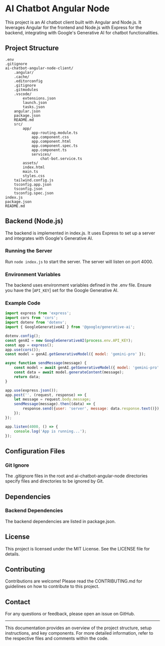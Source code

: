 # AI Chatbot Angular Node

This project is an AI chatbot client built with Angular and Node.js. It leverages Angular for the frontend and Node.js with Express for the backend, integrating with Google's Generative AI for chatbot functionalities.

## Project Structure

```
.env
.gitignore
ai-chatbot-angular-node-client/
	.angular/
	.cache/
	.editorconfig
	.gitignore
	.gitmodules
	.vscode/
		extensions.json
		launch.json
		tasks.json
	angular.json
	package.json
	README.md
	src/
		app/
			app-routing.module.ts
			app.component.css
			app.component.html
			app.component.spec.ts
			app.component.ts
			services/
				chat-bot.service.ts
		assets/
		index.html
		main.ts
		styles.css
	tailwind.config.js
	tsconfig.app.json
	tsconfig.json
	tsconfig.spec.json
index.js
package.json
README.md
```

## Backend (Node.js)

The backend is implemented in index.js. It uses Express to set up a server and integrates with Google's Generative AI.

### Running the Server

Run `node index.js` to start the server. The server will listen on port 4000.

### Environment Variables

The backend uses environment variables defined in the .env file. Ensure you have the [`API_KEY`] set for the Google Generative AI.

### Example Code

```js
import express from 'express';
import cors from 'cors';
import dotenv from 'dotenv';
import { GoogleGenerativeAI } from '@google/generative-ai';

dotenv.config();
const genAI = new GoogleGenerativeAI(process.env.API_KEY);
const app = express();
app.use(cors());
const model = genAI.getGenerativeModel({ model: 'gemini-pro' });

async function sendMessage(message) {
    const model = await genAI.getGenerativeModel({ model: 'gemini-pro' });
    const data = await model.generateContent(message);
    return data;
}

app.use(express.json());
app.post('', (request, response) => {
    let message = request.body.message;
    sendMessage(message).then((data) => {
        response.send({user: 'server', message: data.response.text()});
    });
});

app.listen(4000, () => {
    console.log('App is running...');
});
```

## Configuration Files

### Git Ignore

The .gitignore files in the root and ai-chatbot-angular-node directories specify files and directories to be ignored by Git.

## Dependencies

### Backend Dependencies

The backend dependencies are listed in package.json.

## License

This project is licensed under the MIT License. See the LICENSE file for details.

## Contributing

Contributions are welcome! Please read the CONTRIBUTING.md for guidelines on how to contribute to this project.

## Contact

For any questions or feedback, please open an issue on GitHub.

---

This documentation provides an overview of the project structure, setup instructions, and key components. For more detailed information, refer to the respective files and comments within the code.